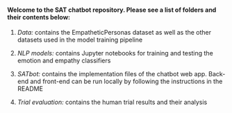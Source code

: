 #### Welcome to the SAT chatbot repository. Please see a list of folders and their contents below:

1. <i>Data:</i> contains the EmpatheticPersonas dataset as well as the other datasets used in the model training pipeline

2. <i>NLP models:</i> contains Jupyter notebooks for training and testing the emotion and empathy classifiers

3. <i>SATbot:</i> contains the implementation files of the chatbot web app. Back-end and front-end can be run locally by following the instructions in the README

4. <i>Trial evaluation:</i> contains the human trial results and their analysis
